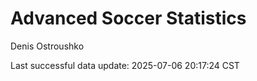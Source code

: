 # Advanced Soccer Statistics
Denis Ostroushko

<!-- gfm -->

Last successful data update: 2025-07-06 20:17:24 CST
